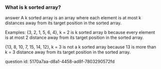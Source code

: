 ### What is k sorted array?

answer
A k sorted array is an array where each element is at most k distances away from its target position in the sorted array. 

Examples:
{3, 2, 1, 5, 6, 4}, k = 2 is k sorted array b because every element is at most 2 distance away
from its target position in the sorted array.

{13, 8, 10, 7, 15, 14, 12}, k = 3 is not a k sorted array because 13 is more than k = 3 distance away
from its target position in the sorted array. 

question id: 5170a7aa-d8a1-4458-ad8f-7803290572fd

